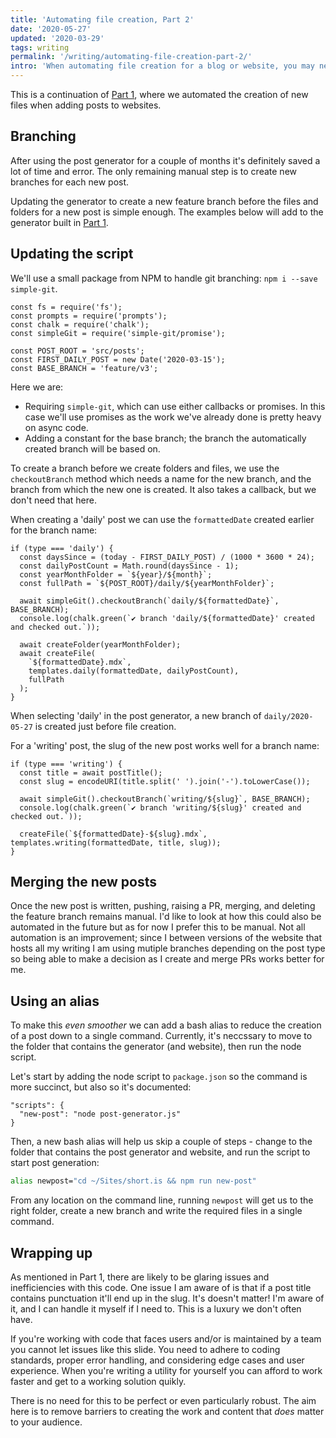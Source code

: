```yaml
---
title: 'Automating file creation, Part 2'
date: '2020-05-27'
updated: '2020-03-29'
tags: writing
permalink: '/writing/automating-file-creation-part-2/'
intro: 'When automating file creation for a blog or website, you may need to create new content in a feature branch. Fortunately, that can be automated too.'
---
```


This is a continuation of [Part 1](/writing/automating-file-creation), where we automated the creation of new files when adding posts to websites.

## Branching

After using the post generator for a couple of months it's definitely saved a lot of time and error. The only remaining manual step is to create new branches for each new post.

Updating the generator to create a new feature branch before the files and folders for a new post is simple enough. The examples below will add to the generator built in [Part 1](/writing/automating-file-creation).

## Updating the script

We'll use a small package from NPM to handle git branching: `npm i --save simple-git`.

```js{4,8}
const fs = require('fs');
const prompts = require('prompts');
const chalk = require('chalk');
const simpleGit = require('simple-git/promise');

const POST_ROOT = 'src/posts';
const FIRST_DAILY_POST = new Date('2020-03-15');
const BASE_BRANCH = 'feature/v3';
```

Here we are:

- Requiring `simple-git`, which can use either callbacks or promises. In this case we'll use promises as the work we've already done is pretty heavy on async code.
- Adding a constant for the base branch; the branch the automatically created branch will be based on.

To create a branch before we create folders and files, we use the `checkoutBranch` method which needs a name for the new branch, and the branch from which the new one is created. It also takes a callback, but we don't need that here.

When creating a 'daily' post we can use the `formattedDate` created earlier for the branch name:

```js{7}
if (type === 'daily') {
  const daysSince = (today - FIRST_DAILY_POST) / (1000 * 3600 * 24);
  const dailyPostCount = Math.round(daysSince - 1);
  const yearMonthFolder = `${year}/${month}`;
  const fullPath = `${POST_ROOT}/daily/${yearMonthFolder}`;

  await simpleGit().checkoutBranch(`daily/${formattedDate}`, BASE_BRANCH);
  console.log(chalk.green(`✔ branch 'daily/${formattedDate}' created and checked out.`));

  await createFolder(yearMonthFolder);
  await createFile(
    `${formattedDate}.mdx`,
    templates.daily(formattedDate, dailyPostCount),
    fullPath
  );
}
```

When selecting 'daily' in the post generator, a new branch of `daily/2020-05-27` is created just before file creation.

For a 'writing' post, the slug of the new post works well for a branch name:

```js{10}
if (type === 'writing') {
  const title = await postTitle();
  const slug = encodeURI(title.split(' ').join('-').toLowerCase());

  await simpleGit().checkoutBranch(`writing/${slug}`, BASE_BRANCH);
  console.log(chalk.green(`✔ branch 'writing/${slug}' created and checked out.`));

  createFile(`${formattedDate}-${slug}.mdx`, templates.writing(formattedDate, title, slug));
}
```

## Merging the new posts

Once the new post is written, pushing, raising a PR, merging, and deleting the feature branch remains manual. I'd like to look at how this could also be automated in the future but as for now I prefer this to be manual. Not all automation is an improvement; since I between versions of the website that hosts all my writing I am using mutiple branches depending on the post type so being able to make a decision as I create and merge PRs works better for me.

## Using an alias

To make this _even smoother_ we can add a bash alias to reduce the creation of a post down to a single command. Currently, it's neccssary to move to the folder that contains the generator (and website), then run the node script.

Let's start by adding the node script to `package.json` so the command is more succinct, but also so it's documented:

```json{2}
"scripts": {
  "new-post": "node post-generator.js"
}
```

Then, a new bash alias will help us skip a couple of steps - change to the folder that contains the post generator and website, and run the script to start post generation:

```bash
alias newpost="cd ~/Sites/short.is && npm run new-post"
```

From any location on the command line, running `newpost` will get us to the right folder, create a new branch and write the required files in a single command.

## Wrapping up

As mentioned in Part 1, there are likely to be glaring issues and inefficiencies with this code. One issue I am aware of is that if a post title contains punctuation it'll end up in the slug. It's doesn't matter! I'm aware of it, and I can handle it myself if I need to. This is a luxury we don't often have.

If you're working with code that faces users and/or is maintained by a team you cannot let issues like this slide. You need to adhere to coding standards, proper error handling, and considering edge cases and user experience. When you're writing a utility for yourself you can afford to work faster and get to a working solution quikly.

There is no need for this to be perfect or even particularly robust. The aim here is to remove barriers to creating the work and content that _does_ matter to your audience.
